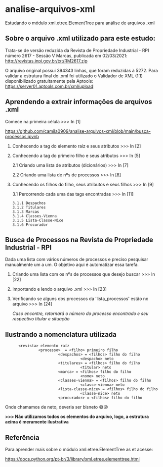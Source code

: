 # analise-arquivos-xml
Estudando o módulo  xml.etree.ElementTree para análise de arquivos .xml

## Sobre o arquivo .xml utilizado para este estudo:

Trata-se de versão reduzida da Revista de Propriedade Industrial - RPI número 2617 - Sessão V Marcas, publicada em 02/03/2021:
http://revistas.inpi.gov.br/txt/RM2617.zip

O arquivo original possui 394343 linhas, que foram reduzidas à 5272.
Para validar a estrutura final do .xml foi utilizado o Validador de XML (1.1) disponibilizado gratuitamente pela Aptools:
https://server01.aptools.com.br/xml/upload

## Aprendendo a extrair informações de arquivos .xml
Comece na primeira célula >>> In [1]

https://github.com/camila0909/analise-arquivos-xml/blob/main/busca-processos.ipynb

1. Conhecendo a tag do elemento raíz e seus atributos >>> In [2]

2. Conhecendo a tag do primeiro filho e seus atributos >>> In [5]

   2.1 Criando uma lista de atributos (dicionários) >>> In [7]
   
   2.2 Criando uma lista de nºs de processos >>> In [8]
   
3. Conhecendo os filhos do filho, seus atributos e seus filhos >>> In [9]

   3.1 Percorrendo cada uma das tags encontradas >>> In [11]
   
       3.1.1 Despachos
       3.1.2 Titulares
       3.1.3 Marcas
       3.1.4 Classes-Vienna
       3.1.5 Lista-Classe-Nice
       3.1.6 Procurador
       
## Busca de Processos na Revista de Propriedade Industrial - RPI
Dada uma lista com vários números de processos e preciso pesquisar manualmente um a um. O objetivo aqui é automatizar essa tarefa.

1. Criando uma lista com os nºs de processos que desejo buscar >>> In [22]

2. Importando e lendo o arquivo .xml >>> In [23]

3. Verificando se alguns dos processos da 'lista_processos' estão no arquivo >>> In [24]

   *Caso encontre, retornará o número do processo encontrado e seu respectivo titular e situação*
   
## Ilustrando a nomenclatura utilizada
  
          <revista> elemento raíz 
                   <processo>  = <filho> primeiro filho           
                            <despachos> = <filhos> filho do filho                    
                                      <despacho> neto                              
                            <titulares> = <filhos> filho do filho                    
                                      <titular> neto                             
                            <marca> = <filhos> filho do filho                   
                                      <nome> neto                              
                            <classes-vienna> = <filhos> filho do filho                    
                                      <classe-vienna> neto                              
                            <lista-classe-nice> = <filhos> filho do filho                    
                                      <classe-nice> neto                              
                            <procurador> = <filhos> filho do filho
                    
 Onde chamamos de neto, deveria ser bisneto :sweat_smile::stuck_out_tongue_winking_eye:
 
 **>>> Não utilizamos todos os elementos do arquivo, logo, a estrutura acima é meramente ilustrativa**
   
## Referência
Para aprender mais sobre o módulo xml.etree.ElementTree as et acesse:

https://docs.python.org/pt-br/3/library/xml.etree.elementtree.html
   
